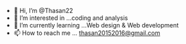 - 👋 Hi, I’m @Thasan22
- 👀 I’m interested in ...coding and analysis
- 🌱 I’m currently learning ...Web design & Web development
- 📫 How to reach me ... thasan20152016@gmail.com
<!---
Thasan22/Thasan22 is a ✨ special ✨ repository because its `README.md` (this file) appears on your GitHub profile.
You can click the Preview link to take a look at your changes.
--->

